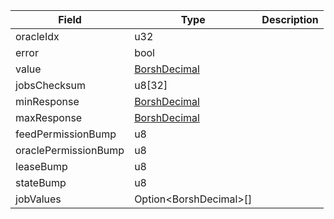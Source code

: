 | Field                | Type                                           | Description |
| -------------------- | ---------------------------------------------- | ----------- |
| oracleIdx            | u32                                            |             |
| error                | bool                                           |             |
| value                | [BorshDecimal](/solana/idl/types/BorshDecimal) |             |
| jobsChecksum         | u8[32]                                         |             |
| minResponse          | [BorshDecimal](/solana/idl/types/BorshDecimal) |             |
| maxResponse          | [BorshDecimal](/solana/idl/types/BorshDecimal) |             |
| feedPermissionBump   | u8                                             |             |
| oraclePermissionBump | u8                                             |             |
| leaseBump            | u8                                             |             |
| stateBump            | u8                                             |             |
| jobValues            | Option&lt;BorshDecimal&gt;[]                   |             |
